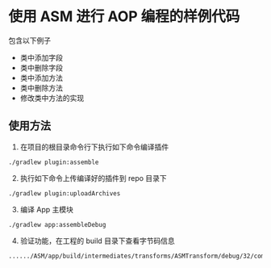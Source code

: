 # 使用 ASM 进行 AOP 编程的样例代码
包含以下例子
- 类中添加字段
- 类中删除字段
- 类中添加方法
- 类中删除方法
- 修改类中方法的实现
## 使用方法
1. 在项目的根目录命令行下执行如下命令编译插件
```
./gradlew plugin:assemble
```
2. 执行如下命令上传编译好的插件到 repo 目录下
```
./gradlew plugin:uploadArchives
```
3. 编译 App 主模块
```
./gradlew app:assembleDebug
```
4. 验证功能，在工程的 build 目录下查看字节码信息
```
....../ASM/app/build/intermediates/transforms/ASMTransform/debug/32/com/lbtrace/asm/
```
